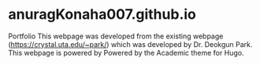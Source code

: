 # anuragKonaha007.github.io
Portfolio
This webpage was developed from the existing webpage (https://crystal.uta.edu/~park/) which was developed by Dr. Deokgun Park.
This webpage is powered by Powered by the Academic theme for Hugo.
